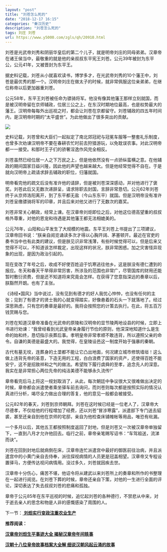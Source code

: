 ```yaml
---
layout: "post"
title: "刘苍怎么死的"
date: "2018-12-17 16:15"
categories: "秦汉历史"
description: "刘苍怎么死的"
tags: 刘庄 刘苍
url: https://www.y5000.com/zgls/qh/20910.html
---
```






刘苍是光武帝刘秀和阴丽华皇后的第二个儿子，就是明帝刘庄的同母弟弟。汉章帝在诸王侯当中，最敬重的就是他的亲叔叔东平宪王刘苍。公元39年被封为东平公，公元41年，又被晋封为东平王。

据史料记载，刘苍从小就喜欢读书，博学多才，在光武帝刘秀的10个藩王中，刘苍是最优秀的那一个。汉明帝刘庄在做太子的时候，就非常佩服这位亲弟弟，在继位称帝以后更加器重刘苍。

公元58年，东平王刘苍被任命为骠骑将军。他没有像其他藩王那样立刻就国，而是被汉明帝留在京师辅政，位居三公之上，在东汉时期地位最高，也是权势最大的藩王。汉明帝每每外出巡视之时，都会让刘苍在京都留守。刘苍辅政的四五年时间内，是汉明帝时期的“太平盛世”。为此他做出了很多突出的贡献。

![](https://img.y5000.com/uploads/allimg/170503/8-1F5031I2512B.png)

史料记载，刘苍曾和大臣们一起拟定了南北郊冠祀与冠冕车服等一整套礼乐制度，也曾多次劝谏汉明帝不要在春耕农忙时前去狩猎游玩，以免耽误农事。对此汉明帝都一一接受。和那时王子们的骄奢淫逸作风完全相反。

刘苍虽然巳经位居一人之下万民之上，但是他依然没有一点骄纵蛮横之意。在他辅政的期间国家日益兴隆，因此他的声望也越来越大。但是他经常觉得不自在。于是就向汉明帝上疏请求辞去辅政的职位，归藩就国。

明帝看完他的疏文后没有准许他的请辞，但是被刘苍深深感动，并对他进行了褒奖。刘苍此后又无数次递辞呈，请求除职去封国，言辞非常恳切。公元62年刘苍终于从京师洛阳离开，到了东平都无盐（今山东东平）就国。但是汉明帝没有准许刘苍呈缴骠骑将军的印章，并且后来对他又进行了无数次的嘉奖。

刘苍非常关心朝政，经常上谏。在汉章帝刘炬即位之后，对他这位德高望重的叔叔格外尊重，对他的恩宠和待遇是其他藩王都无法相媲美的。

公元76年，山阳和山平发生了大规模的地震。东平王刘苍上书提出了三项建议，汉章帝回书说：“朕亲自阅览诵读多次才得以心胸开阔、茅塞顿开。最近在官吏的奏书当中也有此类的建议，但是朕见识非常浅薄，有些时候觉得可以，但是后来又觉得不可以，不知道该怎样裁定，出现这样的状况，朕非常困惑。加之灾害怪异现象的出现，是因为政治引起的。

现在变改了年号之后，收成不好使百姓迫于饥寒逃往他乡。这是朕没有德仁遭到的报应。冬天和春天干旱得非常厉害，所涉及的范围也非常广，尽管国库的财用还能暂时敷衍资费，但是还不知道将来究竟会怎样。在获得了您意指深远的奏章以后，朕豁然开朗。也有了主张。

《诗经•国风》当中说过，没有见到有德才的好人我忧心忡忡，也没有任何的主张；见到了有德才的贤士我的心就变得踏实，好像悬着的石头一下就落地了。经过深思熟虑，只有您的奏章是最好的。我将会按照您的计策去执行。在此，将五百万钱赏赐与您。

刘苍在知道汉章帝准备在光武帝的原陵和汉明帝的显节陵两地设县的时候，立即上书进行劝谏：“我曾经看到光武皇帝亲身履行节俭的原则，他深深地知道什么是生命的始和终，恳切指示丧葬后事。孝明皇帝非常孝顺不敢违背，所以遵照父亲的命令。自谦的美德是最盛大的。我觉得，在皇陵设邑这一制度开始于强暴的秦朝。

古代有墓无坟，连葬身的土垄都不能让它凸出地面，何况建立城市修筑墙垣！这么做上违背先帝的圣意，下造无用的工程，白白浪费了国家的资产，还使得百姓不能安宁，这不是招致祥和之气的做法。希望陛下履行虞舜的至孝，追念先人的深意。我实在是非常担心两位先帝的纯洁美德不能够永久流传!”

章帝看完后马上将这一规划取消了，从此，每次朝廷中争议很大又很难做出决定的时候，章帝都会派遣使者乘坐驿车前去询问，而刘苍则每次都是按照实际的情况认真进行分析，竭尽全力做出合理的答复，他的意见一般都会被接受。

公元82年的春天，刘苍到京师朝拜。刘苍在这时候已经是一位老人了，汉章帝大尽德孝，不仅给他的行程增加了经费，还以刘苍“冒涉寒露”，派遣部下专门送去貂裘，甚至还亲自到他在京师的宅邸，亲自为他检查床铺帷帐等用品，唯恐有纰漏。

一个多月以后，其他五王都按照制度返回了封地，但是刘苍又一次被汉章帝单独留下，一直到八月才允许他回去。临行之前，章帝亲笔赐写诏书：“车驾祖送，流涕而诀”。

刘苍在回到封地后就病倒在床，汉章帝连忙派遣宫中最好的御医前往治病，并且派遣宫中的小黄门亲自去侍奉，派往探视病情的人员更是冠盖相望。汉章帝又专程设置驿马，方便传达视问病情用。没过多久，刘苍就因疾去世。

汉章帝十分伤心，痛苦不堪，他诏令将从建武以来刘苍所上的奏章和所作的书整理在一起进行阅览。在刘苍下葬的时候，章帝还亲自下策，对他的一生进行全面的评论，深切表达了失去叔叔刘苍的悲痛和孤独。

章帝于公元85年在东平巡视的时候，追忆起刘苍的各种德行，不禁悲从中来，对于逝去亲人的思念和物是人非的感慨感染了周围的人。

下一节：[ **刘炟实行变政注重农业生产**](https://www.y5000.com/zgls/qh/20912.html)

**推荐阅读：**

[**汉章帝刘炟生平事迹大全 揭秘汉章帝年间轶事**](https://www.y5000.com/zgls/qh/20916.html)

[**汉朝十八位皇帝故事档案大全解 细说汉朝风起云涌的故事**](https://www.y5000.com/zgls/qh/21041.html)
